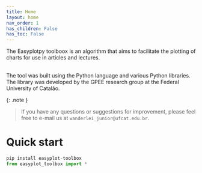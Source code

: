 ```yaml
---
title: Home
layout: home
nav_order: 1
has_children: False
has_toc: False
---
```


<p align = "justify">
The Easyplotpy toolboox is an algorithm that aims to facilitate the plotting of charts for use in articles and lectures.<br><br>

The tool was built using the Python language and various Python libraries. The library was developed by the GPEE research group at the Federal University of Catalão. 
</p>

{: .note }
>If you have any questions or suggestions for improvement, please feel free to e-mail us at ```wanderlei_junior@ufcat.edu.br```.

<h1>Quick start</h1>

```python
pip install easyplot-toolbox
from easyplot_toolbox import *
```
